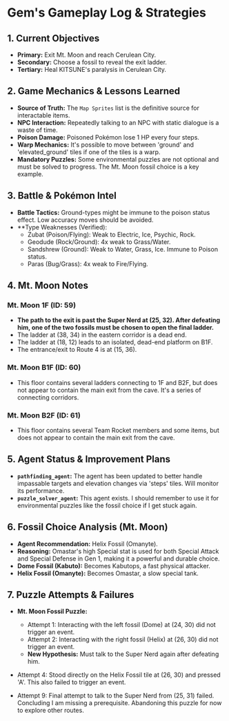 # Gem's Gameplay Log & Strategies

## 1. Current Objectives
- **Primary:** Exit Mt. Moon and reach Cerulean City.
- **Secondary:** Choose a fossil to reveal the exit ladder.
- **Tertiary:** Heal KITSUNE's paralysis in Cerulean City.

## 2. Game Mechanics & Lessons Learned
*   **Source of Truth:** The `Map Sprites` list is the definitive source for interactable items.
*   **NPC Interaction:** Repeatedly talking to an NPC with static dialogue is a waste of time.
*   **Poison Damage:** Poisoned Pokémon lose 1 HP every four steps.
*   **Warp Mechanics:** It's possible to move between 'ground' and 'elevated_ground' tiles if one of the tiles is a warp.
*   **Mandatory Puzzles:** Some environmental puzzles are not optional and must be solved to progress. The Mt. Moon fossil choice is a key example.

## 3. Battle & Pokémon Intel
*   **Battle Tactics:** Ground-types might be immune to the poison status effect. Low accuracy moves should be avoided.
*   **Type Weaknesses (Verified):
    *   Zubat (Poison/Flying): Weak to Electric, Ice, Psychic, Rock.
    *   Geodude (Rock/Ground): 4x weak to Grass/Water.
    *   Sandshrew (Ground): Weak to Water, Grass, Ice. Immune to Poison status.
    *   Paras (Bug/Grass): 4x weak to Fire/Flying.

## 4. Mt. Moon Notes
### Mt. Moon 1F (ID: 59)
*   **The path to the exit is past the Super Nerd at (25, 32). After defeating him, one of the two fossils must be chosen to open the final ladder.**
*   The ladder at (38, 34) in the eastern corridor is a dead end.
*   The ladder at (18, 12) leads to an isolated, dead-end platform on B1F.
*   The entrance/exit to Route 4 is at (15, 36).

### Mt. Moon B1F (ID: 60)
*   This floor contains several ladders connecting to 1F and B2F, but does not appear to contain the main exit from the cave. It's a series of connecting corridors.

### Mt. Moon B2F (ID: 61)
*   This floor contains several Team Rocket members and some items, but does not appear to contain the main exit from the cave.

## 5. Agent Status & Improvement Plans
*   **`pathfinding_agent`:** The agent has been updated to better handle impassable targets and elevation changes via 'steps' tiles. Will monitor its performance.
*   **`puzzle_solver_agent`:** This agent exists. I should remember to use it for environmental puzzles like the fossil choice if I get stuck again.

## 6. Fossil Choice Analysis (Mt. Moon)
*   **Agent Recommendation:** Helix Fossil (Omanyte).
*   **Reasoning:** Omastar's high Special stat is used for both Special Attack and Special Defense in Gen 1, making it a powerful and durable choice.
*   **Dome Fossil (Kabuto):** Becomes Kabutops, a fast physical attacker.
*   **Helix Fossil (Omanyte):** Becomes Omastar, a slow special tank.

## 7. Puzzle Attempts & Failures
*   **Mt. Moon Fossil Puzzle:**
    *   Attempt 1: Interacting with the left fossil (Dome) at (24, 30) did not trigger an event.
    *   Attempt 2: Interacting with the right fossil (Helix) at (26, 30) did not trigger an event.
    *   **New Hypothesis:** Must talk to the Super Nerd again after defeating him.

*   Attempt 4: Stood directly on the Helix Fossil tile at (26, 30) and pressed 'A'. This also failed to trigger an event.

*   Attempt 9: Final attempt to talk to the Super Nerd from (25, 31) failed. Concluding I am missing a prerequisite. Abandoning this puzzle for now to explore other routes.